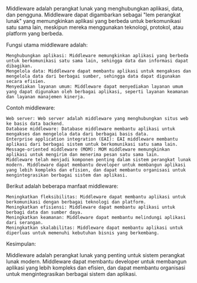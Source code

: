 Middleware adalah perangkat lunak yang menghubungkan aplikasi, data, dan pengguna. Middleware dapat digambarkan sebagai "lem perangkat lunak" yang memungkinkan aplikasi yang berbeda untuk berkomunikasi satu sama lain, meskipun mereka menggunakan teknologi, protokol, atau platform yang berbeda.

Fungsi utama middleware adalah:

    Menghubungkan aplikasi: Middleware memungkinkan aplikasi yang berbeda untuk berkomunikasi satu sama lain, sehingga data dan informasi dapat dibagikan.
    Mengelola data: Middleware dapat membantu aplikasi untuk mengakses dan mengelola data dari berbagai sumber, sehingga data dapat digunakan secara efisien.
    Menyediakan layanan umum: Middleware dapat menyediakan layanan umum yang dapat digunakan oleh berbagai aplikasi, seperti layanan keamanan dan layanan manajemen kinerja.

Contoh middleware:

    Web server: Web server adalah middleware yang menghubungkan situs web ke basis data backend.
    Database middleware: Database middleware membantu aplikasi untuk mengakses dan mengelola data dari berbagai basis data.
    Enterprise application integration (EAI): EAI middleware membantu aplikasi dari berbagai sistem untuk berkomunikasi satu sama lain.
    Message-oriented middleware (MOM): MOM middleware memungkinkan aplikasi untuk mengirim dan menerima pesan satu sama lain.
    Middleware telah menjadi komponen penting dalam sistem perangkat lunak modern. Middleware dapat membantu developer untuk membangun aplikasi yang lebih kompleks dan efisien, dan dapat membantu organisasi untuk mengintegrasikan berbagai sistem dan aplikasi.

Berikut adalah beberapa manfaat middleware:

    Meningkatkan fleksibilitas: Middleware dapat membantu aplikasi untuk berkomunikasi dengan berbagai teknologi dan platform.
    Meningkatkan efisiensi: Middleware dapat membantu aplikasi untuk berbagi data dan sumber daya.
    Meningkatkan keamanan: Middleware dapat membantu melindungi aplikasi dari serangan.
    Meningkatkan skalabilitas: Middleware dapat membantu aplikasi untuk diperluas untuk memenuhi kebutuhan bisnis yang berkembang.

Kesimpulan:

Middleware adalah perangkat lunak yang penting untuk sistem perangkat lunak modern. Middleware dapat membantu developer untuk membangun aplikasi yang lebih kompleks dan efisien, dan dapat membantu organisasi untuk mengintegrasikan berbagai sistem dan aplikasi.